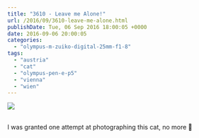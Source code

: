 ```yaml
---
title: "3610 - Leave me Alone!"
url: /2016/09/3610-leave-me-alone.html
publishDate: Tue, 06 Sep 2016 18:00:05 +0000
date: 2016-09-06 20:00:05
categories: 
  - "olympus-m-zuiko-digital-25mm-f1-8"
tags: 
  - "austria"
  - "cat"
  - "olympus-pen-e-p5"
  - "vienna"
  - "wien"
---
```

<div class="container">
<div class="center"><a target="_blank" href="https://d25zfm9zpd7gm5.cloudfront.net/1200x1200/2016/20160518_174124_lr.jpg"><img class="webfeedsFeaturedVisual" src="https://d25zfm9zpd7gm5.cloudfront.net/0600x0600/2016/20160518_174124_lr.jpg" /></a></div>
</div>
<br />

I was granted one attempt at photographing this cat, no more 🙂
